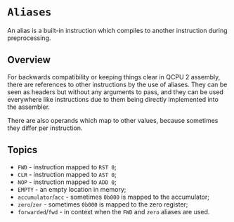 # `Aliases`

An alias is a built-in instruction which compiles to another instruction during preprocessing.

## Overview

For backwards compatibility or keeping things clear in QCPU 2 assembly, there are references to other instructions by the use of aliases. They can be seen as headers but without any arguments to pass, and they can be used everywhere like instructions due to them being directly implemented into the assembler.

There are also operands which map to other values, because sometimes they differ per instruction.

## Topics

* `FWD` - instruction mapped to `RST 0`;
* `CLR` - instruction mapped to `AST 0`;
* `NOP` - instruction mapped to `ADD 0`;
* `EMPTY` - an empty location in memory;
* `accumulator`/`acc` - sometimes `0b000` is mapped to the accumulator;
* `zero`/`zer` - sometimes `0b000` is mapped to the zero register;
* `forwarded`/`fwd` - in context when the `FWD` and `zero` aliases are used.
